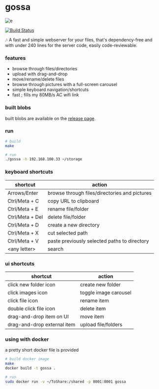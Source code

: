 gossa
=============

![e](https://user-images.githubusercontent.com/760637/45410804-f2c00e80-b672-11e8-8c2b-51d7fc0915aa.gif)

[![Build Status](https://travis-ci.org/pldubouilh/gossa.svg?branch=master)](https://travis-ci.org/pldubouilh/gossa)

🎶 A fast and simple webserver for your files, that's dependency-free and with under 240 lines for the server code, easily code-reviewable.

### features
  * browse through files/directories
  * upload with drag-and-drop
  * move/rename/delete files
  * browse through pictures with a full-screen carousel
  * simple keyboard navigation/shortcuts
  * fast ; fills my 80MB/s AC wifi link

### built blobs
built blobs are available on the [release page](https://github.com/pldubouilh/gossa/releases).

### run
```sh
# build
make

# run
./gossa -h 192.168.100.33 ~/storage
```

### keyboard shortcuts
|shortcut | action|
|-------------|-------------|
|Arrows/Enter | browse through files/directories and pictures|
|Ctrl/Meta + C | copy URL to clipboard|
|Ctrl/Meta + E | rename file/folder|
|Ctrl/Meta + Del | delete file/folder|
|Ctrl/Meta + D | create a new directory|
|Ctrl/Meta + X | cut selected path|
|Ctrl/Meta + V | paste previously selected paths to directory|
|\<any letter\> | search|

### ui shortcuts
|shortcut | action|
| ------------- |-------------|
|click new folder icon | create new folder|
|click images icon | toggle image carousel|
|click file icon  | rename item|
|double click file icon | delete item|
|drag-and-drop item on UI | move item|
|drag-and-drop external item | upload file/folders|

### using with docker
a pretty short docker file is provided

```sh
# build docker image
make
docker build -t gossa .

# run
sudo docker run -v ~/ToShare:/shared -p 8001:8001 gossa
```